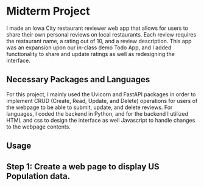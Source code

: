 # Midterm Project
I made an Iowa City restaurant reviewer web app that allows for users to share their own personal reviews on local restaurants. Each review requires the restaurant name, a rating out of 10, and a review description. This app was an expansion upon our in-class demo Todo App, and I added functionality to share and update ratings as well as redesigning the interface.

## Necessary Packages and Languages
For this project, I mainly used the Uvicorn and FastAPI packages in order to implement CRUD (Create, Read, Update, and Delete) operations for users of the webpage to be able to submit, update, and delete reviews. For languages, I coded the backend in Python, and for the backend I utilized HTML and css to design the interface as well Javascript to handle changes to the webpage contents.

## Usage


## Step 1: Create a web page to display US Population data.